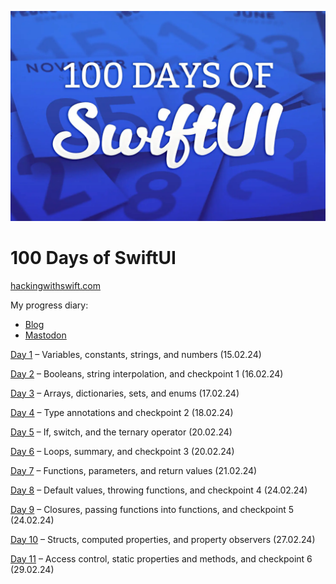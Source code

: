 
![logo](./images/logo.webp)
# 100 Days of SwiftUI
[hackingwithswift.com](https://www.hackingwithswift.com/100/swiftui)

My progress diary:
- [Blog](https://www.create-react-app.com/posts/2024-02-15-100-days-of-swiftui/)
- [Mastodon](https://notacult.social/@villivald)

[Day 1](./Day1) – Variables, constants, strings, and numbers (15.02.24)

[Day 2](./Day2) – Booleans, string interpolation, and checkpoint 1 (16.02.24)

[Day 3](./Day3) – Arrays, dictionaries, sets, and enums (17.02.24)

[Day 4](./Day4) – Type annotations and checkpoint 2 (18.02.24)

[Day 5](./Day5) – If, switch, and the ternary operator (20.02.24)

[Day 6](./Day6) – Loops, summary, and checkpoint 3 (20.02.24)

[Day 7](./Day7) – Functions, parameters, and return values (21.02.24)

[Day 8](./Day8) – Default values, throwing functions, and checkpoint 4 (24.02.24)

[Day 9](./Day9) – Closures, passing functions into functions, and checkpoint 5 (24.02.24)

[Day 10](./Day10) – Structs, computed properties, and property observers (27.02.24)

[Day 11](./Day11) – Access control, static properties and methods, and checkpoint 6 (29.02.24)
